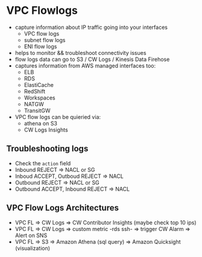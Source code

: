 # VPC Flowlogs

* capture information about IP traffic going into your interfaces
  * VPC flow logs
  * subnet flow logs
  * ENI flow logs
* helps to monitor && troubleshoot connectivity issues
* flow logs data can go to S3 / CW Logs / Kinesis Data Firehose
* captures information from AWS managed interfaces too:
  * ELB
  * RDS
  * ElastiCache
  * RedShift
  * Workspaces
  * NATGW
  * TransitGW
* VPC flow logs can be quieried via:
  * athena on S3
  * CW Logs Insights

## Troubleshooting logs

* Check the `action` field
* Inbound REJECT => NACL or SG
* Inboud ACCEPT, Outboud REJECT => NACL
* Outbound REJECT => NACL or SG
* Outbound ACCEPT, Inbound REJECT => NACL

## VPC Flow Logs Architectures

* VPC FL => CW Logs => CW Contributor Insights (maybe check top 10 ips)
* VPC FL => CW Logs => custom metric -rds ssh- => trigger CW Alarm => Alert on SNS
* VPC FL => S3 => Amazon Athena (sql query) => Amazon Quicksight (visualization)
